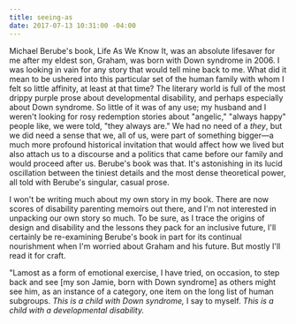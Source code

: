 ```yaml
---
title: seeing-as
date: 2017-07-13 10:31:00 -04:00
---
```


Michael Berube's book, Life As We Know It, was an absolute lifesaver for me after my eldest son, Graham, was born with Down syndrome in 2006. I was looking in vain for any story that would tell mine back to me. What did it mean to be ushered into this particular set of the human family with whom I felt so little affinity, at least at that time? The literary world is full of the most drippy purple prose about developmental disability, and perhaps especially about Down syndrome. So little of it was of any use; my husband and I weren't looking for rosy redemption stories about "angelic," "always happy" people like, we were told, "they always are." We had no need of a *they*, but we did need a sense that we, all of us, were part of something bigger—a much more profound historical invitation that would affect how we lived but also attach us to a discourse and a politics that came before our family and would proceed after us. Berube's book was that. It's astonishing in its lucid oscillation between the tiniest details and the most dense theoretical power, all told with Berube's singular, casual prose. 

I won't be writing much about my own story in my book. There are now scores of disability parenting memoirs out there, and I'm not interested in unpacking our own story so much. To be sure, as I trace the origins of design and disability and the lessons they pack for an inclusive future, I'll certainly be re-examining Berube's book in part for its continual nourishment when I'm worried about Graham and his future. But mostly I'll read it for craft.

"Lamost as a form of emotional exercise, I have tried, on occasion, to step back and see [my son Jamie, born with Down syndrome] as others might see him, as an instance of a category, one item on the long list of human subgroups. *This is a child with Down syndrome,* I say to myself. *This is a child with a developmental disability.* 

